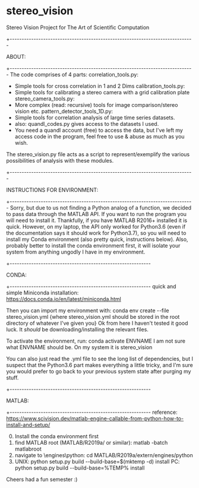 # stereo_vision
Stereo Vision Project for The Art of Scientific Computation

+-----------------------------------------------------------------------------

ABOUT:

+-----------------------------------------------------------------------------
The code comprises of 4 parts:
correlation_tools.py:
 - Simple tools for cross correlation in 1 and 2 Dims
calibration_tools.py:
 - Simple tools for calibrating a stereo camera with a grid calibration plate
stereo_camera_tools.py:
 - More complex (read: recursive) tools for image comparison/stereo vision etc.
pattern_detector_tools_1D.py:
 - Simple tools for correlation analysis of large time series datasets.
 - also: quandl_codes.py gives access to the datasets I used.
 - You need a quandl account (free) to access the data, but I've left my access code in the program, feel free to use & abuse as much as you wish.

The stereo_vision.py file acts as a script to represent/exemplify the various possibilities of analysis with these modules.  

+-----------------------------------------------------------------------------

INSTRUCTIONS FOR ENVIRONMENT:

+-----------------------------------------------------------------------------
Sorry, but due to us not finding a Python analog of a function, we decided to pass data through the MATLAB API. If you want to run the program you will need to install it. Thankfully, if you have MATLAB R2016+ installed it is quick. However, on my laptop, the API only worked for Python3.6 (even if the documentation says it should work for Python3.7), so you will need to install my Conda environment (also pretty quick, instructions below). Also, probably better to install the conda environment first, it will isolate your system from anything ungodly I have in my environment.

+-----------------------------------------------------------

CONDA:

+-----------------------------------------------------------
quick and simple Miniconda installation:
    https://docs.conda.io/en/latest/miniconda.html

Then you can import my environment with:
    conda env create --file stereo_vision.yml
{where stereo_vision.yml should be stored in the root directory of whatever I've given you}
Ok from here I haven't tested it good luck. It *should* be downloading/installing the relevant files.

To activate the environment, run: 
    conda activate ENVNAME
I am not sure what ENVNAME should be. On my system it is stereo_vision

You can also just read the .yml file to see the long list of dependencies, but I suspect that the Python3.6 part makes everything a little tricky, and I'm sure you would prefer to go back to your previous system state after purging my stuff.

+-----------------------------------------------------------

MATLAB:

+-----------------------------------------------------------
reference: https://www.scivision.dev/matlab-engine-callable-from-python-how-to-install-and-setup/

0. Install the conda environment first
1. find MATLAB root (MATLAB/R2019a/ or similar):
    matlab -batch matlabroot
2. navigate to \engines\python: 
    cd MATLAB/R2019a/extern/engines/python
3. UNIX:
    python setup.py build --build-base=$(mktemp -d) install
   PC:
    python setup.py build --build-base=%TEMP% install



Cheers had a fun semester :)
